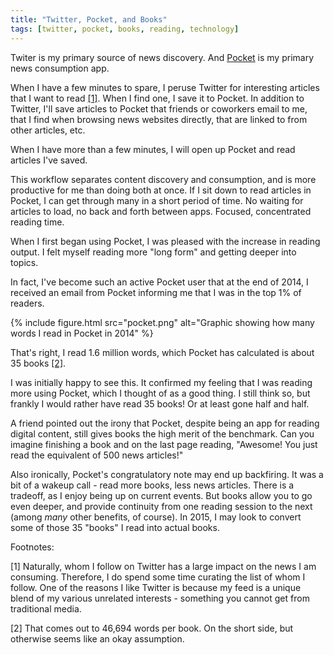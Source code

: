 ```yaml
---
title: "Twitter, Pocket, and Books"
tags: [twitter, pocket, books, reading, technology]
---
```


Twiter is my primary source of news discovery. And [Pocket](http://getpocket.com/) is my primary news consumption app.

When I have a few minutes to spare, I peruse Twitter for interesting articles that I want to read [[1]](#1). When I find one, I save it to Pocket. In addition to Twitter, I'll save articles to Pocket that friends or coworkers email to me, that I find when browsing news websites directly, that are linked to from other articles, etc.

When I have more than a few minutes, I will open up Pocket and read articles I've saved. 

This workflow separates content discovery and consumption, and is more productive for me than doing both at once. If I sit down to read articles in Pocket, I can get through many in a short period of time. No waiting for articles to load, no back and forth between apps. Focused, concentrated reading time. 

When I first began using Pocket, I was pleased with the increase in reading output. I felt myself reading more "long form" and getting deeper into topics.

In fact, I've become such an active Pocket user that at the end of 2014, I received an email from Pocket informing me that I was in the top 1% of readers.

{% include figure.html src="pocket.png" alt="Graphic showing how many words I read in Pocket in 2014" %}

That's right, I read 1.6 million words, which Pocket has calculated is about 35 books [[2]](#2). 

I was initially happy to see this. It confirmed my feeling that I was reading more using Pocket, which I thought of as a good thing. I still think so, but frankly I would rather have read 35 books! Or at least gone half and half.

A friend pointed out the irony that Pocket, despite being an app for reading digital content, still gives books the high merit of the benchmark. Can you imagine finishing a book and on the last page reading, "Awesome! You just read the equivalent of 500 news articles!"

Also ironically, Pocket's congratulatory note may end up backfiring. It was a bit of a wakeup call - read more books, less news articles. There is a tradeoff, as I enjoy being up on current events. But books allow you to go even deeper, and provide continuity from one reading session to the next (among *many* other benefits, of course). In 2015, I may look to convert some of those 35 "books" I read into actual books.


Footnotes:

<p id="1">[1] Naturally, whom I follow on Twitter has a large impact on the news I am consuming. Therefore, I do spend some time curating the list of whom I follow. One of the reasons I like Twitter is because my feed is a unique blend of my various unrelated interests - something you cannot get from traditional media.</p>
<p id="2">[2] That comes out to 46,694 words per book. On the short side, but otherwise seems like an okay assumption.</p>